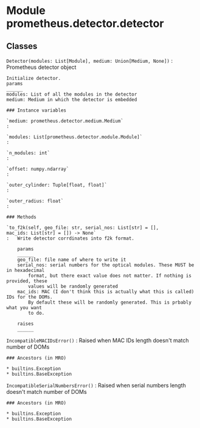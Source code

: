 Module prometheus.detector.detector
===================================

Classes
-------

`Detector(modules: List[Module], medium: Union[Medium, None])`
:   Prometheus detector object
    
    Initialize detector.
    params
    ______
    modules: List of all the modules in the detector
    medium: Medium in which the detector is embedded

    ### Instance variables

    `medium: prometheus.detector.medium.Medium`
    :

    `modules: List[prometheus.detector.module.Module]`
    :

    `n_modules: int`
    :

    `offset: numpy.ndarray`
    :

    `outer_cylinder: Tuple[float, float]`
    :

    `outer_radius: float`
    :

    ### Methods

    `to_f2k(self, geo_file: str, serial_nos: List[str] = [], mac_ids: List[str] = []) ‑> None`
    :   Write detector corrdinates into f2k format.
        
        params
        ______
        geo_file: file name of where to write it
        serial_nos: serial numbers for the optical modules. These MUST be in hexadecimal
            format, but there exact value does not matter. If nothing is provided, these
            values will be randomly generated
        mac_ids: MAC (I don't think this is actually what this is called) IDs for the DOMs.
            By default these will be randomly generated. This is prbably what you want
            to do.
        
        raises
        ______

`IncompatibleMACIDsError()`
:   Raised when MAC IDs length doesn't match number of DOMs

    ### Ancestors (in MRO)

    * builtins.Exception
    * builtins.BaseException

`IncompatibleSerialNumbersError()`
:   Raised when serial numbers length doesn't match number of DOMs

    ### Ancestors (in MRO)

    * builtins.Exception
    * builtins.BaseException